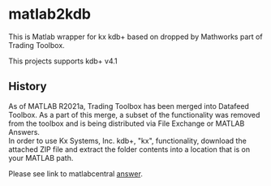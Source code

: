 # matlab2kdb

This is Matlab wrapper for kx kdb+ based on dropped by Mathworks part of Trading Toolbox. 

This projects supports kdb+ v4.1


## History

As of MATLAB R2021a, Trading Toolbox has been merged into Datafeed Toolbox.
As a part of this merge, a subset of the functionality was removed from the toolbox and is being distributed via File Exchange or MATLAB Answers.  
In order to use Kx Systems, Inc. kdb+, "kx", functionality, download the attached ZIP file and extract the folder contents into a location that is on your MATLAB path.

Please see link to matlabcentral [answer](https://www.mathworks.com/matlabcentral/answers/864350-trading-toolbox-functionality-for-kx-systems-inc-kdb-in-matlab-r2021a-and-later).


